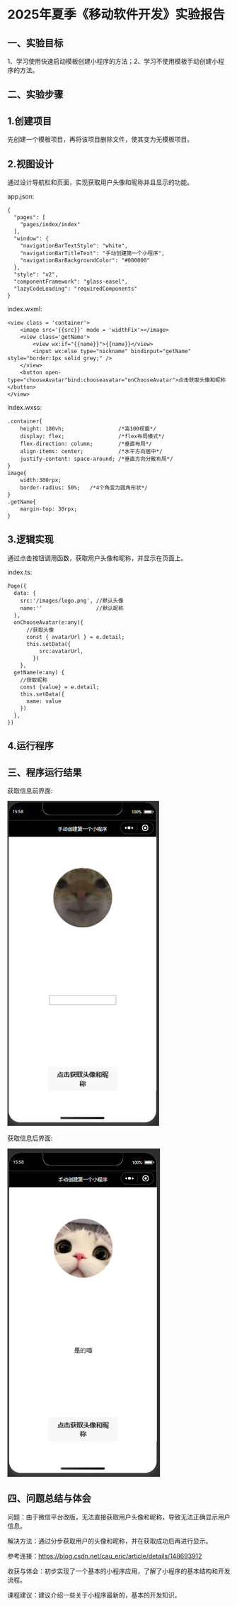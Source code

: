# 2025年夏季《移动软件开发》实验报告






## 一、实验目标

1、学习使用快速启动模板创建小程序的方法；2、学习不使用模板手动创建小程序的方法。



## 二、实验步骤

## 1.创建项目
先创建一个模板项目，再将该项目删除文件，使其变为无模板项目。

## 2.视图设计
通过设计导航栏和页面，实现获取用户头像和昵称并且显示的功能。

app.json:
```
{
  "pages": [
    "pages/index/index"
  ],
  "window": {
    "navigationBarTextStyle": "white",
    "navigationBarTitleText": "手动创建第一个小程序",
    "navigationBarBackgroundColor": "#000000"
  },
  "style": "v2",
  "componentFramework": "glass-easel",
  "lazyCodeLoading": "requiredComponents"
}
```


index.wxml:
```
<view class = 'container'>
    <image src='{{src}}' mode = 'widthFix'></image>
    <view class='getName'>
        <view wx:if="{{name}}">{{name}}</view>
        <input wx:else type="nickname" bindinput="getName" style="border:1px solid grey;" />
    </view>
    <button open-type="chooseAvatar"bind:chooseavatar="onChooseAvatar">点击获取头像和昵称</button>
</view>
```

index.wxss:
```
.container{
    height: 100vh;                 /*高100视窗*/
    display: flex;                 /*flex布局模式*/
    flex-direction: column;        /*垂直布局*/
    align-items: center;           /*水平方向居中*/
    justify-content: space-around; /*垂直方向分散布局*/
}
image{
    width:300rpx;
    border-radius: 50%;   /*4个角变为圆角形状*/
}
.getName{
    margin-top: 30rpx;
} 
```

## 3.逻辑实现
通过点击按钮调用函数，获取用户头像和昵称，并显示在页面上。

index.ts:
```
Page({
  data: {
    src:'/images/logo.png', //默认头像
    name:''                 //默认昵称
  },
  onChooseAvatar(e:any){
      //获取头像
      const { avatarUrl } = e.detail;
      this.setData({
          src:avatarUrl,
        })
    },
  getName(e:any) {
    //获取昵称
    const {value} = e.detail;
    this.setData({
      name: value
    })
  },
})
```

## 4.运行程序



## 三、程序运行结果
获取信息前界面:

![项目截图](./images/1.png)

获取信息后界面:

![项目截图](./images/2.png)




## 四、问题总结与体会

问题：由于微信平台改版，无法直接获取用户头像和昵称，导致无法正确显示用户信息。

解决方法：通过分步获取用户的头像和昵称，并在获取成功后再进行显示。

参考连接：https://blog.csdn.net/cau_eric/article/details/148693912


收获与体会：初步实现了一个基本的小程序应用，了解了小程序的基本结构和开发流程。

课程建议：建议介绍一些关于小程序最新的，基本的开发知识。
